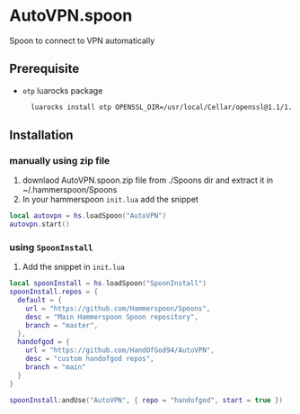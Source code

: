 # AutoVPN.spoon

Spoon to connect to VPN automatically

## Prerequisite
- `otp` luarocks package
  ```sh
    luarocks install otp OPENSSL_DIR=/usr/local/Cellar/openssl@1.1/1.1.1t CRYPTO_DIR=/usr/local/Cellar/openssl@1.1/1.1.1t
  ```

## Installation

### manually using zip file

1. downlaod AutoVPN.spoon.zip file from ./Spoons dir and extract it in ~/.hammerspoon/Spoons
2. In your hammerspoon `init.lua` add the snippet
  ```lua
  local autovpn = hs.loadSpoon("AutoVPN")
  autovpn.start()
  ```

### using `SpoonInstall`
1. Add the snippet in `init.lua`
```lua
local spoonInstall = hs.loadSpoon("SpoonInstall")
spoonInstall.repos = {
  default = {
    url = "https://github.com/Hammerspoon/Spoons",
    desc = "Main Hammerspoon Spoon repository",
    branch = "master",
  },
  handofgod = {
    url = "https://github.com/HandOfGod94/AutoVPN",
    desc = "custom handofgod repos",
    branch = "main"
  }
}

spoonInstall:andUse("AutoVPN", { repo = "handofgod", start = true })
```
